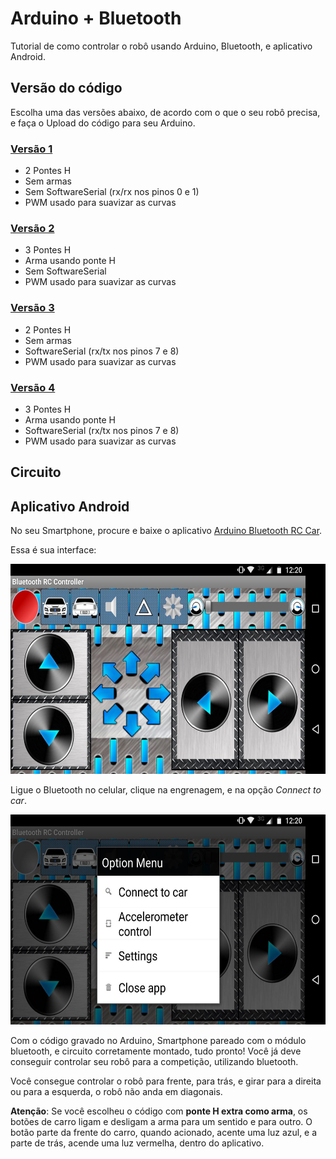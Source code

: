 # Arduino + Bluetooth

Tutorial de como controlar o robô usando Arduino, Bluetooth, e aplicativo Android.

## Versão do código

Escolha uma das versões abaixo, de acordo com o que o seu robô precisa, e faça o Upload do código para seu Arduino.

### [Versão 1](/ver01/ver01.ino)
- 2 Pontes H
- Sem armas
- Sem SoftwareSerial (rx/rx nos pinos 0 e 1)
- PWM usado para suavizar as curvas

### [Versão 2](/ver02/ver02.ino)
- 3 Pontes H
- Arma usando ponte H
- Sem SoftwareSerial
- PWM usado para suavizar as curvas

### [Versão 3](/ver03/ver03.ino)
- 2 Pontes H
- Sem armas
- SoftwareSerial (rx/tx nos pinos 7 e 8)
- PWM usado para suavizar as curvas

### [Versão 4](/ver04/ver04.ino)
- 3 Pontes H
- Arma usando ponte H
- SoftwareSerial (rx/tx nos pinos 7 e 8)
- PWM usado para suavizar as curvas

## Circuito

## Aplicativo Android

No seu Smartphone, procure e baixe o aplicativo [Arduino Bluetooth RC Car](https://play.google.com/store/apps/details?id=braulio.calle.bluetoothRCcontroller).

Essa é sua interface:
<p align="center">
  <img src="https://raw.githubusercontent.com/RobotFC/ArduinoBluetooth/master/static/01.jpg" width="598" height="336"/>
</p>

Ligue o Bluetooth no celular, clique na engrenagem, e na opção *Connect to car*. 
<p align="center">
  <img src="https://raw.githubusercontent.com/RobotFC/ArduinoBluetooth/master/static/02.jpg" width="598" height="336"/>
</p>

Com o código gravado no Arduino, Smartphone pareado com o módulo bluetooth, e circuito corretamente montado, tudo pronto! Você já deve conseguir controlar seu robô para a competição, utilizando bluetooth.

Você consegue controlar o robô para frente, para trás, e girar para a direita ou para a esquerda, o robô não anda em diagonais.

**Atenção**: Se você escolheu o código com **ponte H extra como arma**, os botões de carro ligam e desligam a arma para um sentido e para outro. O botão parte da frente do carro, quando acionado, acente uma luz azul, e a parte de trás, acende uma luz vermelha, dentro do aplicativo.


